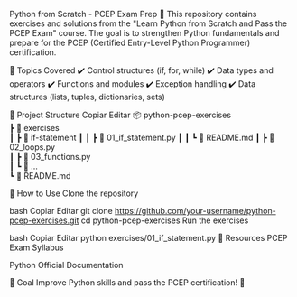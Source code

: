 Python from Scratch - PCEP Exam Prep 🐍
This repository contains exercises and solutions from the "Learn Python from Scratch and Pass the PCEP Exam" course. The goal is to strengthen Python fundamentals and prepare for the PCEP (Certified Entry-Level Python Programmer) certification.

📌 Topics Covered
✔️ Control structures (if, for, while)
✔️ Data types and operators
✔️ Functions and modules
✔️ Exception handling
✔️ Data structures (lists, tuples, dictionaries, sets)

📂 Project Structure
Copiar
Editar
📦 python-pcep-exercises  
 ┣ 📂 exercises  
 ┃ ┣ 📂 if-statement
 ┃ ┃ ┣ 📜 01_if_statement.py
 ┃ ┃ ┗ 📜 README.md
 ┃ ┣ 📜 02_loops.py  
 ┃ ┣ 📜 03_functions.py  
 ┃ ┗ 📜 ...  
 ┗ 📜 README.md  
  
🚀 How to Use
Clone the repository

bash
Copiar
Editar
git clone https://github.com/your-username/python-pcep-exercises.git
cd python-pcep-exercises
Run the exercises

bash
Copiar
Editar
python exercises/01_if_statement.py
📖 Resources
PCEP Exam Syllabus

Python Official Documentation

🎯 Goal
Improve Python skills and pass the PCEP certification! 🚀
